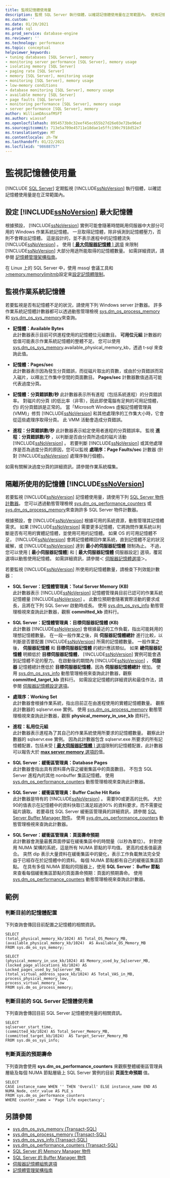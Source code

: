 ```yaml
---
title: 監視記憶體使用量
description: 監視 SQL Server 執行個體，以確認記憶體使用量在正常範圍內。 使用記憶體：Available Bytes 以及記憶體：Pages/sec 計數器。
ms.custom: ''
ms.date: 01/20/2021
ms.prod: sql
ms.prod_service: database-engine
ms.reviewer: ''
ms.technology: performance
ms.topic: conceptual
helpviewer_keywords:
- tuning databases [SQL Server], memory
- monitoring server performance [SQL Server], memory usage
- isolating memory [SQL Server]
- paging rate [SQL Server]
- memory [SQL Server], monitoring usage
- monitoring [SQL Server], memory usage
- low-memory conditions
- database monitoring [SQL Server], memory usage
- available memory [SQL Server]
- page faults [SQL Server]
- monitoring performance [SQL Server], memory usage
- server performance [SQL Server], memory
author: WilliamDAssafMSFT
ms.author: wiassaf
ms.openlocfilehash: 8954573b0c32eef45ec655b27d26e03e72be96ed
ms.sourcegitcommit: 713e5a709e45711e18dae1e5ffc190c7918d52e7
ms.translationtype: MT
ms.contentlocale: zh-TW
ms.lasthandoff: 01/22/2021
ms.locfileid: "98688757"
---
```

# <a name="monitor-memory-usage"></a>監視記憶體使用量
 [!INCLUDE [SQL Server](../../includes/applies-to-version/sqlserver.md)]
  定期監視 [!INCLUDE[ssNoVersion](../../includes/ssnoversion-md.md)] 執行個體，以確認記憶體使用量是在正常範圍內。 

## <a name="configuring-ssnoversion-max-memory"></a>設定 [!INCLUDE[ssNoVersion](../../includes/ssnoversion-md.md)] 最大記憶體

根據預設， [!INCLUDE[ssNoVersion](../../includes/ssnoversion-md.md)] 實例可能會隨著時間耗用伺服器中大部分可用的 Windows 作業系統記憶體。 一旦取得記憶體，除非偵測到記憶體壓力，否則不會釋出記憶體。 這是設計的，並不表示進程中的記憶體流失 [!INCLUDE[ssNoVersion](../../includes/ssnoversion-md.md)] 。 使用 [[ **最大伺服器記憶體** ] 選項](../../database-engine/configure-windows/server-memory-server-configuration-options.md) 來限制 [!INCLUDE[ssNoVersion](../../includes/ssnoversion-md.md)] 大部分用途所能取得的記憶體數量。 如需詳細資訊，請參閱 [記憶體管理架構指南](../../relational-databases/memory-management-architecture-guide.md#changes-to-memory-management-starting-with-)。

在 Linux 上的 SQL Server 中，使用 mssql 會議工具和[>memory.memorylimitmb](../../linux/sql-server-linux-configure-mssql-conf.md#memorylimit)設定來[設定記憶體限制](../../linux/sql-server-linux-performance-best-practices.md#advanced-configuration)。  

## <a name="monitor-operating-system-memory"></a>監視作業系統記憶體   
 若要監視是否有記憶體不足的狀況，請使用下列 Windows server 計數器。 許多作業系統記憶體計數器都可以透過動態管理檢視 [sys.dm_os_process_memory](../system-dynamic-management-views/sys-dm-os-process-memory-transact-sql.md) 和 [sys.dm_os_sys_memory](../system-dynamic-management-views/sys-dm-os-sys-memory-transact-sql.md)來查詢。

-   **記憶體：Available Bytes**  
此計數器表示目前可供進程使用的記憶體位元組數目。 **可用位元組** 計數器的低值可能表示作業系統記憶體的整體不足。 您可以使用 [sys.dm_os_sys_memory](../system-dynamic-management-views/sys-dm-os-sys-memory-transact-sql.md).available_physical_memory_kb，透過 t-sql 來查詢此值。

-   **記憶體：Pages/sec**  
此計數器表示因為發生分頁錯誤，而從磁片取出的頁數，或由於分頁錯誤而寫入磁片，以釋出工作集中空間的頁面數目。 **Pages/sec** 計數器數值過高可能代表過度分頁。  

-   **記憶體：分頁錯誤數/秒** 此計數器表示所有進程（包括系統進程）的分頁錯誤率。 對磁片的分頁 (的低比率（非零），因此即使電腦有足夠的可用記憶體，仍) 的分頁錯誤是正常的。 當「Microsoft Windows 虛擬記憶體管理員 (VMM)」修剪 [!INCLUDE[ssNoVersion](../../includes/ssnoversion-md.md)] 和其他處理序的工作集大小時，它會從這些處理序取得分頁。 此 VMM 活動會造成分頁錯誤。  

-   **進程：分頁錯誤數/秒** 此計數器表示給定使用者進程的分頁錯誤率。 監視 **進程：分頁錯誤數/秒** ，以判斷是否由分頁所造成的磁片活動 [!INCLUDE[ssNoVersion](../../includes/ssnoversion-md.md)] 。 若要判斷 [!INCLUDE[ssNoVersion](../../includes/ssnoversion-md.md)] 或其他處理序是否為過度分頁的原因，您可以監視 **處理序：Page Faults/sec** 計數器 (針對 [!INCLUDE[ssNoVersion](../../includes/ssnoversion-md.md)] 處理序執行個體)。  
  
 如需有關解決過度分頁的詳細資訊，請參閱作業系統檔集。  
  
## <a name="isolating-memory-used-by-ssnoversion"></a>隔離所使用的記憶體 [!INCLUDE[ssNoVersion](../../includes/ssnoversion-md.md)] 

 若要監視 [!INCLUDE[ssNoVersion](../../includes/ssnoversion-md.md)] 記憶體使用量，請使用下列 [SQL Server 物件計數器](use-sql-server-objects.md)。 您可以透過動態管理檢視 [sys.dm_os_performance_counters](../system-dynamic-management-views/sys-dm-os-performance-counters-transact-sql.md) 或 [sys.dm_os_process_memory](../system-dynamic-management-views/sys-dm-os-process-memory-transact-sql.md)來查詢許多 SQL Server 物件計數器。

 根據預設，會 [!INCLUDE[ssNoVersion](../../includes/ssnoversion-md.md)] 根據可用的系統資源，動態管理其記憶體需求。 如果 [!INCLUDE[ssNoVersion](../../includes/ssnoversion-md.md)] 需要更多記憶體，它將詢問作業系統以判斷是否有可用的實體記憶體，並使用可用的記憶體。 如果 OS 的可用記憶體不足， [!INCLUDE[ssNoVersion](../../includes/ssnoversion-md.md)] 會將記憶體釋回作業系統，直到記憶體不足的狀況緩解，或 [!INCLUDE[ssNoVersion](../../includes/ssnoversion-md.md)] 達到 **最小的伺服器記憶體** 限制為止。 不過，您可以使用 [ **最小伺服器記憶體**] 和 [ **最大伺服器記憶體** 伺服器設定] 選項，覆寫選項以動態使用記憶體。 如需詳細資訊，請參閱＜ [伺服器記憶體選項](../../database-engine/configure-windows/server-memory-server-configuration-options.md)＞。  
  
 若要監視 [!INCLUDE[ssNoVersion](../../includes/ssnoversion-md.md)] 所使用的記憶體數量，請檢查下列效能計數器：  
  
-   **SQL Server：記憶體管理員：Total Server Memory (KB)**  
此計數器表示 [!INCLUDE[ssNoVersion](../../includes/ssnoversion-md.md)] 記憶體管理員目前已認可的作業系統記憶體量 [!INCLUDE[ssNoVersion](../../includes/ssnoversion-md.md)] 。 此數位預期會隨著實際活動的要求成長，且將在下列 SQL Server 啟動時成長。 使用 [sys.dm_os_sys_info](../system-dynamic-management-views/sys-dm-os-sys-info-transact-sql.md) 動態管理檢視來查詢此計數器，觀察 **committed_kb** 資料行。

-   **SQL Server：記憶體管理員：目標伺服器記憶體 (KB)**  
此計數器 [!INCLUDE[ssNoVersion](../../includes/ssnoversion-md.md)] 會根據最近的工作負載，指出可能耗用的理想記憶體數量。 在一段一般作業之後，與 **伺服器記憶體總計** 進行比較，以判斷是否要配置 [!INCLUDE[ssNoVersion](../../includes/ssnoversion-md.md)] 所需的記憶體數量。 一般作業之後， **伺服器記憶體** 和 **目標伺服器記憶體** 的總計應該類似。 如果 **總伺服器記憶體** 明顯低於 **目標伺服器記憶體**， [!INCLUDE[ssNoVersion](../../includes/ssnoversion-md.md)] 實例可能會遇到記憶體不足的壓力。 在啟動後的期間內 [!INCLUDE[ssNoVersion](../../includes/ssnoversion-md.md)] ， **伺服器** 記憶體總計應低於 **目標伺服器記憶體**，因為 **伺服器記憶體總計** 增加。 使用 [sys.dm_os_sys_info](../system-dynamic-management-views/sys-dm-os-sys-info-transact-sql.md) 動態管理檢視來查詢此計數器，觀察 **committed_target_kb** 資料行。 如需設定記憶體的詳細資訊和最佳作法，請參閱 [伺服器記憶體設定選項](../../database-engine/configure-windows/server-memory-server-configuration-options.md#manually)。

-   **處理序：Working Set**  
此計數器會根據作業系統，指出目前正在由進程使用的實體記憶體數量。 觀察此計數器的 sqlservr.exe 實例。 使用 [sys.dm_os_process_memory](../system-dynamic-management-views/sys-dm-os-process-memory-transact-sql.md) 動態管理檢視來查詢此計數器，觀察 **physical_memory_in_use_kb** 資料行。

-   **進程：私用位元組**  
此計數器表示進程為了其自己的作業系統使用所要求的記憶體數量。 觀察此計數器的 sqlservr.exe 實例。 因為此計數器包含 sqlservr.exe 所要求的所有記憶體配置，包括未受 [[ **最大伺服器記憶體** ] 選項](../../database-engine/configure-windows/server-memory-server-configuration-options.md)限制的記憶體配置，此計數器可以報告大於 [ **max server memory** 選項的](../../database-engine/configure-windows/server-memory-server-configuration-options.md)值。

-   **SQL Server：緩衝區管理員：Database Pages**  
此計數器會指出具有資料庫內容之緩衝集區中的頁面數目。 不包含 SQL Server 進程內的其他 nonbuffer 集區記憶體。 使用 [sys.dm_os_performance_counters](../system-dynamic-management-views/sys-dm-os-performance-counters-transact-sql.md) 動態管理檢視來查詢此計數器。

-   **SQL Server：緩衝區管理員：Buffer Cache Hit Ratio**  
此計數器是特有的 [!INCLUDE[ssNoVersion](../../includes/ssnoversion-md.md)] 。 需要90或更高的比例。 大於90的值表示在記憶體中的資料快取已滿足超過90% 的資料要求，而不需要從磁片讀取。 若要尋找 SQL Server 緩衝區管理員的詳細資訊，請參閱 [SQL Server Buffer Manager 物件](sql-server-buffer-manager-object.md)。 使用 [sys.dm_os_performance_counters](../system-dynamic-management-views/sys-dm-os-performance-counters-transact-sql.md) 動態管理檢視來查詢此計數器。  
 
-   **SQL Server：緩衝區管理員：頁面壽命預期**  
此計數器會測量最舊頁面停留在緩衝集區中的時間量（以秒為單位）。 針對使用 NUMA 架構的系統，這是所有 NUMA 節點的平均值。 更高的成長值最適合。 突然 dip 表示大量資料在緩衝集區中的變化，表示工作負載無法完全受益于已經存在於記憶體中的資料。 每個 NUMA 節點都有自己的緩衝區集區節點。 在具有多個 NUMA 節點的伺服器上，使用 **SQL Server： Buffer 節點** 來查看每個緩衝集區節點的頁面壽命預期：頁面的預期壽命。 使用 [sys.dm_os_performance_counters](../system-dynamic-management-views/sys-dm-os-performance-counters-transact-sql.md) 動態管理檢視來查詢此計數器。

  
## <a name="examples"></a>範例 

### <a name="determining-current-memory-allocation"></a>判斷目前的記憶體配置  
 下列查詢會傳回目前配置之記憶體的相關資訊。  
  
```  
SELECT
(total_physical_memory_kb/1024) AS Total_OS_Memory_MB,
(available_physical_memory_kb/1024)  AS Available_OS_Memory_MB
FROM sys.dm_os_sys_memory;

SELECT  
(physical_memory_in_use_kb/1024) AS Memory_used_by_Sqlserver_MB,  
(locked_page_allocations_kb/1024) AS Locked_pages_used_by_Sqlserver_MB,  
(total_virtual_address_space_kb/1024) AS Total_VAS_in_MB,
process_physical_memory_low,  
process_virtual_memory_low  
FROM sys.dm_os_process_memory;  
```  

### <a name="determining-current-sql-server-memory-utilization"></a>判斷目前的 SQL Server 記憶體使用量   
 下列查詢會傳回目前 SQL Server 記憶體使用量的相關資訊。  
```  
SELECT
sqlserver_start_time,
(committed_kb/1024) AS Total_Server_Memory_MB,
(committed_target_kb/1024)  AS Target_Server_Memory_MB
FROM sys.dm_os_sys_info;
```   

### <a name="determining-page-life-expectancy"></a>判斷頁面的預期壽命
 下列查詢會使用 **sys.dm_os_performance_counters** 來觀察整體緩衝區管理員層級及每個 NUMA 節點層級上 SQL Server 實例的目前 **頁面生命預期** 值。
```
SELECT
CASE instance_name WHEN '' THEN 'Overall' ELSE instance_name END AS NUMA_Node, cntr_value AS PLE_s
FROM sys.dm_os_performance_counters    
WHERE counter_name = 'Page life expectancy';
```

## <a name="see-also"></a>另請參閱
- [sys.dm_os_sys_memory (Transact-SQL)](../system-dynamic-management-views/sys-dm-os-sys-memory-transact-sql.md)
- [sys.dm_os_process_memory (Transact-SQL)](../system-dynamic-management-views/sys-dm-os-process-memory-transact-sql.md)
- [sys.dm_os_sys_info (Transact-SQL)](../system-dynamic-management-views/sys-dm-os-sys-info-transact-sql.md)
- [sys.dm_os_performance_counters (Transact-SQL)](../system-dynamic-management-views/sys-dm-os-performance-counters-transact-sql.md)
- [SQL Server 的 Memory Manager 物件](sql-server-memory-manager-object.md)
- [SQL Server 的 Buffer Manager 物件](sql-server-buffer-manager-object.md)   
- [伺服器記憶體組態選項](../../database-engine/configure-windows/server-memory-server-configuration-options.md)
- [記憶體管理架構指南](../../relational-databases/memory-management-architecture-guide.md)
